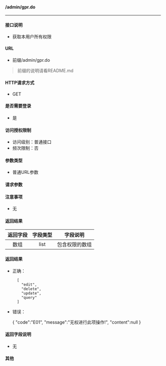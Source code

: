 #### /admin/gpr.do
---------------------------

#### 接口说明
- 获取本用户所有权限

#### URL
- 前缀/admin/gpr.do

>前缀的说明请看README.md

#### HTTP请求方式
- GET

#### 是否需要登录
- 是

#### 访问授权限制
- 访问级别：普通接口
- 频次限制：否

#### 参数类型
- 普通URL参数

#### 请求参数

#### 注意事项
- 无

#### 返回结果
|返回字段|字段类型|字段说明|
|:----------:|:--------:|:---------:|
| 数组 | list | 包含权限的数组 |

#### 返回结果
- 正确：

        [
          "edit",
          "delete",
          "update",
          "query"
        ]

- 错误：

	{
		"code":"E01",
		"message":"无权进行此项操作!",
		"content":null
	}

#### 返回字段说明
- 无

#### 其他